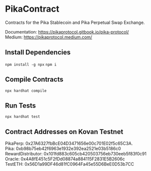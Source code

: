 # PikaContract
Contracts for the Pika Stablecoin and Pika Perpetual Swap Exchange.

Documentation: https://pikaprotocol.gitbook.io/pika-protocol/  
Medium: https://pikaprotocol.medium.com/  

## Install Dependencies
`npm install -g npx`
`npm i`

## Compile Contracts
`npx hardhat compile`

## Run Tests
`npx hardhat test`

## Contract Addresses on Kovan Testnet  
PikaPerp: 0x27A6327fbBcE04D3471656e00c701E02f5c65C3A.   
Pika: 0xb98b75eb42f6963e1932e392ea2521e03b5186c0  
RewardDistributor: 0x101fd883c605cb420503756eb730eeb5f83f0c91  
Oracle: 0x4A8fE451c5F2fDd08874a884115F2831E5B2606c  
TestETH: 0x56D1a99DF46d81fC0964Fa45e55D6BeE0D53b7CC   



